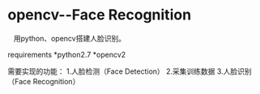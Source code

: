 # opencv--Face Recognition
    用python、opencv搭建人脸识别。
    
requirements
*python2.7
*opencv2

需要实现的功能：
1.人脸检测（Face Detection）
2.采集训练数据
3.人脸识别（Face Recognition）


